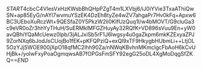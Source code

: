 $START$4cbcC4VIesVxHzKWsbBhQHpPZgT4m1LXVbj6/iJ0iYVie3TxaAThiQwSN+ap85EyG/nAYl7wvmuYSzEK4DzEh8tyZe4wZV7ahgaPr7Hv0kFq+Apxw6BC3UEboXuRczWt+9QESfaZ0Y5PkzW2li0KIfUzQuq1l/w4bMOVT/G9cluGa3c9eVR0oZr3hhYyTHuH/SuERMklMFGZHuyAy32RQfK+VD896sVuu9En+yW0avQBhiYQaMcUewz0lpb/3jALJxiSb5rF1J6lwgsy4u0gaZkpm6mkKZExyaZPJ9ZorNXq6bJodJsCUojBo1fEK+pKFQPziQ+exQl9xTF9HkygbHUbmLi++LtjOL5OzYJjSWOE900jXpO18qfMC2Ihh90Za/nNWqKBvhnMKmclgcFbAoH6kCvUHjBk+/yoIwFxyPoaOgmqwsAB7fOPGsFmSFY92egG25oDL4XgMoDqgSfZKQ==$END$